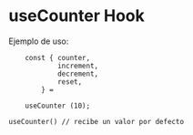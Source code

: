 # useCounter Hook

Ejemplo de uso:
```
    const { counter,
            increment,
            decrement,
            reset,
        } =

    useCounter (10);
```
    useCounter() // recibe un valor por defecto